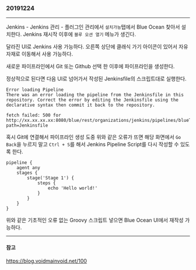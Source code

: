 ### 20191224
---

Jenkins - Jenkins 관리 - 플러그인 관리에서 `설치가능`탭에서 Blue Ocean 찾아서 설치한다.
Jenkins 재시작 이후에 `블루 오션 열기` 메뉴가 생긴다.

달라진 UI로 Jenkins 사용 가능하다. 오른쪽 상단에 클래식 가기 아이콘이 있어서 자유자재로 이동해서 사용 가능하다.

새로운 파이프라인에서 Git 또는 Github 선택 한 이후에 파이프라인을 생성한다.

정상적으로 된다면 다음 UI로 넘어가서 작성된 Jenkinsfile의 스크립트대로 실행한다.

```
Error loading Pipeline
There was an error loading the pipeline from the Jenkinsfile in this repository. Correct the error by editing the Jenkinsfile using the declarative syntax then commit it back to the repository.
 
fetch failed: 500 for http://xx.xx.xx.xx:8080/blue/rest/organizations/jenkins/pipelines/blueTest/scm/content?path=Jenkinsfile
```

혹시 Git에 연결해서 파이프라인 생성 도중 위와 같은 오류가 뜨면 해당 화면에서 `Go Back`을 누르지 말고 `Ctrl + S`를 해서
Jenkins Pipeline Script를 다시 작성할 수 있도록 한다.

```
pipeline {
    agent any 
    stages {
        stage('Stage 1') {
            steps {
                echo 'Hello world!' 
            }
        }
    }
}
```

위와 같은 기초적인 오류 없는 Groovy 스크립트 넣으면 Blue Ocean UI에서 재작성 가능하다.

---
#### 참고

https://blog.voidmainvoid.net/100
